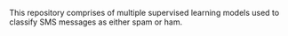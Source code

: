 This repository comprises of multiple supervised learning models used to classify SMS messages as either spam or ham. 

